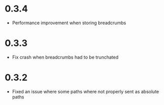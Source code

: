 # 0.3.4

* Performance improvement when storing breadcrumbs

# 0.3.3

* Fix crash when breadcrumbs had to be trunchated

# 0.3.2

* Fixed an issue where some paths where not properly sent as absolute paths
